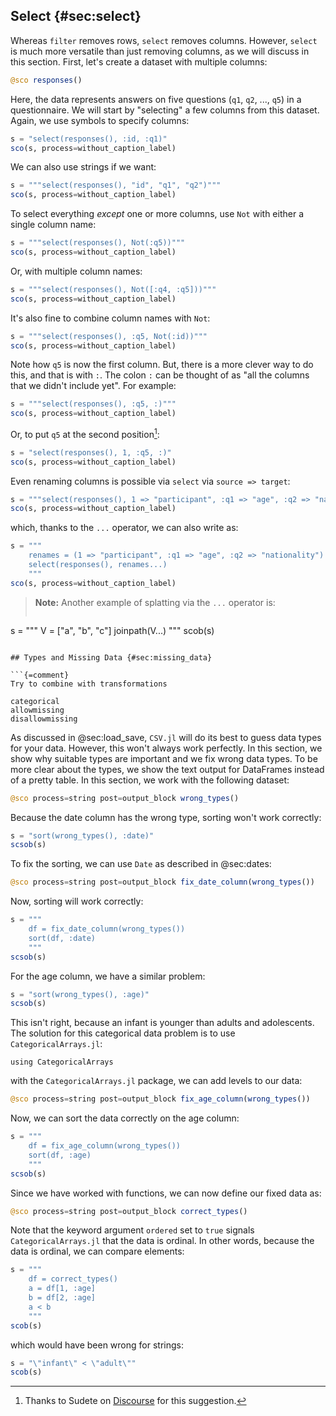 ## Select {#sec:select}

Whereas `filter` removes rows, `select` removes columns.
However, `select` is much more versatile than just removing columns, as we will discuss in this section.
First, let's create a dataset with multiple columns:

```jl
@sco responses()
```

Here, the data represents answers on five questions (`q1`, `q2`, ..., `q5`) in a questionnaire.
We will start by "selecting" a few columns from this dataset.
Again, we use symbols to specify columns:

```jl
s = "select(responses(), :id, :q1)"
sco(s, process=without_caption_label)
```

We can also use strings if we want:

```jl
s = """select(responses(), "id", "q1", "q2")"""
sco(s, process=without_caption_label)
```

To select everything _except_ one or more columns, use `Not` with either a single column name:

```jl
s = """select(responses(), Not(:q5))"""
sco(s, process=without_caption_label)
```

Or, with multiple column names:

```jl
s = """select(responses(), Not([:q4, :q5]))"""
sco(s, process=without_caption_label)
```

It's also fine to combine column names with `Not`:

```jl
s = """select(responses(), :q5, Not(:id))"""
sco(s, process=without_caption_label)
```

Note how `q5` is now the first column.
But, there is a more clever way to do this, and that is with `:`.
The colon `:` can be thought of as "all the columns that we didn't include yet".
For example:

```jl
s = """select(responses(), :q5, :)"""
sco(s, process=without_caption_label)
```

Or, to put `q5` at the second position[^sudete]:

[^sudete]: Thanks to Sudete on [Discourse](https://discourse.julialang.org/t/pull-dataframes-columns-to-the-front/60327/4) for this suggestion.

```jl
s = "select(responses(), 1, :q5, :)"
sco(s, process=without_caption_label)
```

Even renaming columns is possible via `select` via `source => target`:

```jl
s = """select(responses(), 1 => "participant", :q1 => "age", :q2 => "nationality")"""
sco(s, process=without_caption_label)
```

which, thanks to the `...` operator, we can also write as:

```jl
s = """
    renames = (1 => "participant", :q1 => "age", :q2 => "nationality")
    select(responses(), renames...)
    """
sco(s, process=without_caption_label)
```

> **Note:** Another example of splatting via the `...` operator is:
> ```jl
  s = """
      V = ["a", "b", "c"]
      joinpath(V...)
      """
  scob(s)
  ```

## Types and Missing Data {#sec:missing_data}

```{=comment}
Try to combine with transformations

categorical
allowmissing
disallowmissing
```

As discussed in @sec:load_save, `CSV.jl` will do its best to guess data types for your data.
However, this won't always work perfectly.
In this section, we show why suitable types are important and we fix wrong data types.
To be more clear about the types, we show the text output for DataFrames instead of a pretty table.
In this section, we work with the following dataset:

```jl
@sco process=string post=output_block wrong_types()
```

Because the date column has the wrong type, sorting won't work correctly:

```jl
s = "sort(wrong_types(), :date)"
scsob(s)
```

To fix the sorting, we can use `Date` as described in @sec:dates:

```jl
@sco process=string post=output_block fix_date_column(wrong_types())
```

Now, sorting will work correctly:

```jl
s = """
    df = fix_date_column(wrong_types())
    sort(df, :date)
    """
scsob(s)
```

For the age column, we have a similar problem:

```jl
s = "sort(wrong_types(), :age)"
scsob(s)
```

This isn't right, because an infant is younger than adults and adolescents.
The solution for this categorical data problem is to use `CategoricalArrays.jl`:

```
using CategoricalArrays
```

with the `CategoricalArrays.jl` package, we can add levels to our data:

```jl
@sco process=string post=output_block fix_age_column(wrong_types())
```

Now, we can sort the data correctly on the age column:

```jl
s = """
    df = fix_age_column(wrong_types())
    sort(df, :age)
    """
scsob(s)
```

Since we have worked with functions, we can now define our fixed data as:

```jl
@sco process=string post=output_block correct_types()
```

Note that the keyword argument `ordered` set to `true` signals `CategoricalArrays.jl` that the data is ordinal.
In other words, because the data is ordinal, we can compare elements:

```jl
s = """
    df = correct_types()
    a = df[1, :age]
    b = df[2, :age]
    a < b
    """
scob(s)
```

which would have been wrong for strings:

```jl
s = "\"infant\" < \"adult\""
scob(s)
```

